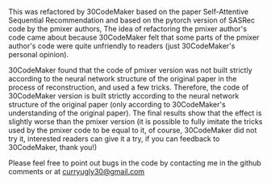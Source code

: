 This was refactored by 30CodeMaker based on the paper Self-Attentive Sequential Recommendation and based on the pytorch version of SASRec code by the pmixer authors, The idea of refactoring the pmixer author's code came about because 30CodeMaker felt that some parts of the pmixer author's code were quite unfriendly to readers (just 30CodeMaker's personal opinion).

30CodeMaker found that the code of pmixer version was not built strictly according to the neural network structure of the original paper in the process of reconstruction, and used a few tricks. Therefore, the code of 30CodeMaker version is built strictly according to the neural network structure of the original paper (only according to 30CodeMaker's understanding of the original paper). The final results show that the effect is slightly worse than the pmixer version (it is possible to fully imitate the tricks used by the pmixer code to be equal to it, of course, 30CodeMaker did not try it, interested readers can give it a try, if you can feedback to 30CodeMaker, thank you!)

Please feel free to point out bugs in the code by contacting me in the github comments or at curryugly30@gmail.com
